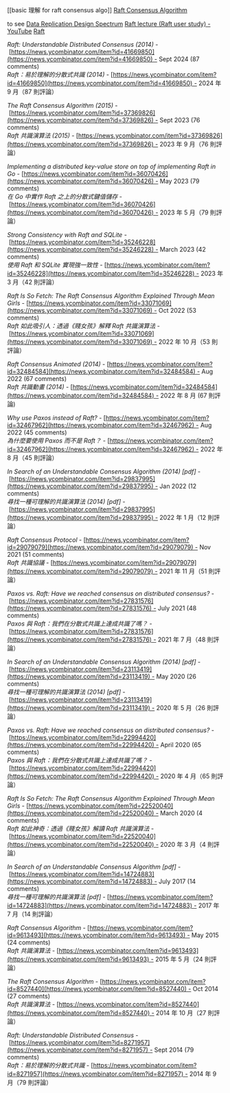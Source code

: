 
[[basic 理解 for raft consensus algo]]
[Raft Consensus Algorithm](https://raft.github.io/)



to see
[Data Replication Design Spectrum](https://transactional.blog/blog/2024-data-replication-design-spectrum)
[Raft lecture (Raft user study) - YouTube](https://www.youtube.com/watch?app=desktop&v=YbZ3zDzDnrw)
[Raft](https://thesecretlivesofdata.com/raft/)



_Raft: Understandable Distributed Consensus (2014)_ - [https://news.ycombinator.com/item?id=41669850](https://news.ycombinator.com/item?id=41669850) - Sept 2024 (87 comments)  
_Raft：易於理解的分散式共識 (2014)_ - [https://news.ycombinator.com/item?id=41669850](https://news.ycombinator.com/item?id=41669850) - 2024 年 9 月（87 則評論）

_The Raft Consensus Algorithm (2015)_ - [https://news.ycombinator.com/item?id=37369826](https://news.ycombinator.com/item?id=37369826) - Sept 2023 (76 comments)  
_Raft 共識演算法 (2015)_ - [https://news.ycombinator.com/item?id=37369826](https://news.ycombinator.com/item?id=37369826) - 2023 年 9 月（76 則評論）

_Implementing a distributed key-value store on top of implementing Raft in Go_ - [https://news.ycombinator.com/item?id=36070426](https://news.ycombinator.com/item?id=36070426) - May 2023 (79 comments)  
_在 Go 中實作 Raft 之上的分散式鍵值儲存_ - [https://news.ycombinator.com/item?id=36070426](https://news.ycombinator.com/item?id=36070426) - 2023 年 5 月（79 則評論）

_Strong Consistency with Raft and SQLite_ - [https://news.ycombinator.com/item?id=35246228](https://news.ycombinator.com/item?id=35246228) - March 2023 (42 comments)  
_使用 Raft 和 SQLite 實現強一致性_ - [https://news.ycombinator.com/item?id=35246228](https://news.ycombinator.com/item?id=35246228) - 2023 年 3 月（42 則評論）

_Raft Is So Fetch: The Raft Consensus Algorithm Explained Through Mean Girls_ - [https://news.ycombinator.com/item?id=33071069](https://news.ycombinator.com/item?id=33071069) - Oct 2022 (53 comments)  
_Raft 如此吸引人：透過《賤女孩》解釋 Raft 共識演算法_ - [https://news.ycombinator.com/item?id=33071069](https://news.ycombinator.com/item?id=33071069) - 2022 年 10 月（53 則評論）

_Raft Consensus Animated (2014)_ - [https://news.ycombinator.com/item?id=32484584](https://news.ycombinator.com/item?id=32484584) - Aug 2022 (67 comments)  
_Raft 共識動畫 (2014)_ - [https://news.ycombinator.com/item?id=32484584](https://news.ycombinator.com/item?id=32484584) - 2022 年 8 月 (67 則評論)

_Why use Paxos instead of Raft?_ - [https://news.ycombinator.com/item?id=32467962](https://news.ycombinator.com/item?id=32467962) - Aug 2022 (45 comments)  
_為什麼要使用 Paxos 而不是 Raft？_ - [https://news.ycombinator.com/item?id=32467962](https://news.ycombinator.com/item?id=32467962) - 2022 年 8 月（45 則評論）

_In Search of an Understandable Consensus Algorithm (2014) [pdf]_ - [https://news.ycombinator.com/item?id=29837995](https://news.ycombinator.com/item?id=29837995) - Jan 2022 (12 comments)  
_尋找一種可理解的共識演算法 (2014) [pdf]_ - [https://news.ycombinator.com/item?id=29837995](https://news.ycombinator.com/item?id=29837995) - 2022 年 1 月（12 則評論）

_Raft Consensus Protocol_ - [https://news.ycombinator.com/item?id=29079079](https://news.ycombinator.com/item?id=29079079) - Nov 2021 (51 comments)  
_Raft 共識協議_ - [https://news.ycombinator.com/item?id=29079079](https://news.ycombinator.com/item?id=29079079) - 2021 年 11 月（51 則評論）

_Paxos vs. Raft: Have we reached consensus on distributed consensus?_ - [https://news.ycombinator.com/item?id=27831576](https://news.ycombinator.com/item?id=27831576) - July 2021 (48 comments)  
_Paxos 與 Raft：我們在分散式共識上達成共識了嗎？_ - [https://news.ycombinator.com/item?id=27831576](https://news.ycombinator.com/item?id=27831576) - 2021 年 7 月（48 則評論）

_In Search of an Understandable Consensus Algorithm (2014) [pdf]_ - [https://news.ycombinator.com/item?id=23113419](https://news.ycombinator.com/item?id=23113419) - May 2020 (26 comments)  
_尋找一種可理解的共識演算法 (2014) [pdf]_ - [https://news.ycombinator.com/item?id=23113419](https://news.ycombinator.com/item?id=23113419) - 2020 年 5 月（26 則評論）

_Paxos vs. Raft: Have we reached consensus on distributed consensus?_ - [https://news.ycombinator.com/item?id=22994420](https://news.ycombinator.com/item?id=22994420) - April 2020 (65 comments)  
_Paxos 與 Raft：我們在分散式共識上達成共識了嗎？_ - [https://news.ycombinator.com/item?id=22994420](https://news.ycombinator.com/item?id=22994420) - 2020 年 4 月（65 則評論）

_Raft Is So Fetch: The Raft Consensus Algorithm Explained Through Mean Girls_ - [https://news.ycombinator.com/item?id=22520040](https://news.ycombinator.com/item?id=22520040) - March 2020 (4 comments)  
_Raft 如此神奇：透過《賤女孩》解讀 Raft 共識演算法_ - [https://news.ycombinator.com/item?id=22520040](https://news.ycombinator.com/item?id=22520040) - 2020 年 3 月（4 則評論）

_In Search of an Understandable Consensus Algorithm [pdf]_ - [https://news.ycombinator.com/item?id=14724883](https://news.ycombinator.com/item?id=14724883) - July 2017 (14 comments)  
_尋找一種可理解的共識演算法 [pdf]_ - [https://news.ycombinator.com/item?id=14724883](https://news.ycombinator.com/item?id=14724883) - 2017 年 7 月（14 則評論）

_Raft Consensus Algorithm_ - [https://news.ycombinator.com/item?id=9613493](https://news.ycombinator.com/item?id=9613493) - May 2015 (24 comments)  
_Raft 共識演算法_ - [https://news.ycombinator.com/item?id=9613493](https://news.ycombinator.com/item?id=9613493) - 2015 年 5 月（24 則評論）

_The Raft Consensus Algorithm_ - [https://news.ycombinator.com/item?id=8527440](https://news.ycombinator.com/item?id=8527440) - Oct 2014 (27 comments)  
_Raft 共識演算法_ - [https://news.ycombinator.com/item?id=8527440](https://news.ycombinator.com/item?id=8527440) - 2014 年 10 月（27 則評論）

_Raft: Understandable Distributed Consensus_ - [https://news.ycombinator.com/item?id=8271957](https://news.ycombinator.com/item?id=8271957) - Sept 2014 (79 comments)  
_Raft：易於理解的分散式共識_ - [https://news.ycombinator.com/item?id=8271957](https://news.ycombinator.com/item?id=8271957) - 2014 年 9 月（79 則評論）
